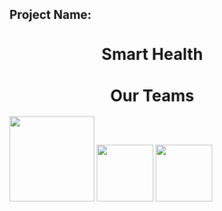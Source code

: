 ## Project Name:
<h1 align="center">Smart Health</h1>

<h1 align="center">Our Teams</h1>
<p float="center">
  <img  src="https://blogger.googleusercontent.com/img/b/R29vZ2xl/AVvXsEg2i36kHiU-UirHYAQWVKaT6f9WQBipPGtF3Ib374loNpTaphBi2AlF04raDlVWZG7FkePtzyGiNbyoPUzBv4p16FGfqRSi6IcfXa_L-H5kZiCEsbpjfBAumAdiPxP6okfd-6oT3Rc8WOM7bYFE2BXiO3wG2MQ-4L4zyHrtjgyU_ImApsd_N2OCmeU3jQ/s320-p/IMG_0891.JPG" height="150" width="150" />
  <img  src="/img2.png" width="100" /> 
  <img  src="/img3.png" width="100" />
</p>
